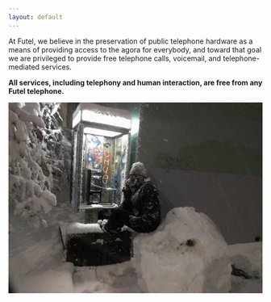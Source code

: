 ```yaml
---
layout: default
---
```


<p class='lead'>At Futel, we believe in the preservation of public telephone hardware as a means of providing access to the agora for everybody, and toward that goal we are privileged to provide free telephone calls, voicemail, and telephone-mediated services.</p>

**All services, including telephony and human interaction, are free from any Futel telephone.**
    
![Snowball](/images/snowball.jpg)